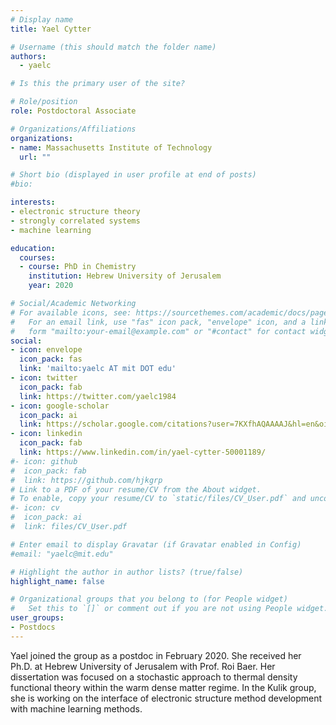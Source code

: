 ```yaml
---
# Display name
title: Yael Cytter

# Username (this should match the folder name)
authors:
  - yaelc

# Is this the primary user of the site?

# Role/position
role: Postdoctoral Associate

# Organizations/Affiliations
organizations:
- name: Massachusetts Institute of Technology
  url: ""

# Short bio (displayed in user profile at end of posts)
#bio: 

interests:
- electronic structure theory 
- strongly correlated systems
- machine learning

education:
  courses:
  - course: PhD in Chemistry 
    institution: Hebrew University of Jerusalem
    year: 2020

# Social/Academic Networking
# For available icons, see: https://sourcethemes.com/academic/docs/page-builder/#icons
#   For an email link, use "fas" icon pack, "envelope" icon, and a link in the
#   form "mailto:your-email@example.com" or "#contact" for contact widget.
social:
- icon: envelope
  icon_pack: fas
  link: 'mailto:yaelc AT mit DOT edu'
- icon: twitter
  icon_pack: fab
  link: https://twitter.com/yaelc1984
- icon: google-scholar
  icon_pack: ai
  link: https://scholar.google.com/citations?user=7KXfhAQAAAAJ&hl=en&oi=ao 
- icon: linkedin
  icon_pack: fab
  link: https://www.linkedin.com/in/yael-cytter-50001189/
#- icon: github
#  icon_pack: fab
#  link: https://github.com/hjkgrp
# Link to a PDF of your resume/CV from the About widget.
# To enable, copy your resume/CV to `static/files/CV_User.pdf` and uncomment the lines below.
#- icon: cv
#  icon_pack: ai
#  link: files/CV_User.pdf

# Enter email to display Gravatar (if Gravatar enabled in Config)
#email: "yaelc@mit.edu"

# Highlight the author in author lists? (true/false)
highlight_name: false

# Organizational groups that you belong to (for People widget)
#   Set this to `[]` or comment out if you are not using People widget.
user_groups:
- Postdocs
---
```

Yael joined the group as a postdoc in February 2020. She received her Ph.D. at Hebrew University of Jerusalem with Prof. Roi Baer. Her dissertation was focused on a stochastic approach to thermal density functional theory within the warm dense matter regime. In the Kulik group, she is working on the interface of electronic structure method development with machine learning methods.
